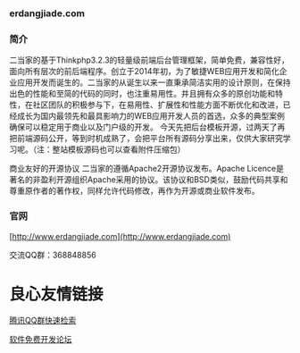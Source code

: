 ### erdangjiade.com


### 简介


二当家的基于Thinkphp3.2.3的轻量级前端后台管理框架，简单免费，兼容性好，面向所有层次的前后端程序。创立于2014年初，为了敏捷WEB应用开发和简化企业应用开发而诞生的。二当家的从诞生以来一直秉承简洁实用的设计原则，在保持出色的性能和至简的代码的同时，也注重易用性。并且拥有众多的原创功能和特性，在社区团队的积极参与下，在易用性、扩展性和性能方面不断优化和改进，已经成长为国内最领先和最具影响力的WEB应用开发人员的首选，众多的典型案例确保可以稳定用于商业以及门户级的开发。
今天先把后台模板开源，过两天了再把前端源码公开，等到时机成熟了，会把平台所有源码分享出来，仅供大家研究学习呢。（注：整站模板源码也可以查看附件压缩包）

商业友好的开源协议
二当家的遵循Apache2开源协议发布。Apache Licence是著名的非盈利开源组织Apache采用的协议。该协议和BSD类似，鼓励代码共享和尊重原作者的著作权，同样允许代码修改，再作为开源或商业软件发布。

### 官网


[http://www.erdangjiade.com](http://www.erdangjiade.com)

交流QQ群：368848856

 # 良心友情链接

[腾讯QQ群快速检索](http://u.720life.cn/s/8cf73f7c)

[软件免费开发论坛](http://u.720life.cn/s/bbb01dc0)